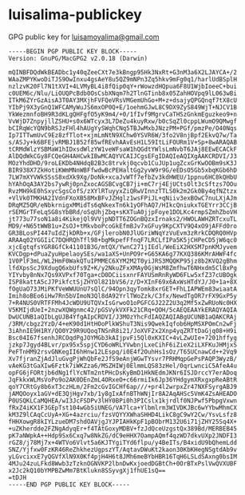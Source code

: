luisalima-publickey
===================

GPG public key for luisamoyalima@gmail.com




	-----BEGIN PGP PUBLIC KEY BLOCK-----
	Version: GnuPG/MacGPG2 v2.0.18 (Darwin)

	mQINBFDQdWkBEADbc1y40qZeeCXt7e3kBngp95Hk3NxRt+G3nM3a6X2LJAYCA+/2
	WAaZMPYKwoDiTJS9OwInxu4gsAeY8u5QZ9mNPn3Zq5hkv9mFg0q1/harlUdBSplH
	nzlzvK20Fl7N1tXVI+4LVMyBL4i8fQip0qY+rWowzdHQpua6F8U1WjbIoeeC+bui
	c0UEM6c/Nlu/LiOUQPcBdb0OsCsbXNqm7h2TlnGTinb8x05ZahHOVpq9lL063wBi
	ITkM6ZYrGzAisA3T0AY3MXjhFVFQeVRsVMGemUhGo+M+z+dsajyQPGQnqf7tX8cU
	YIbPj9X3yGnQ1WFCAMyWuJS6mxOP0Q+E/1oehmGJwL8C9DX9ZyS849WjT+NJCV1B
	YkWezmnfoBH9R3dKLgQHFgfO5yK9m4/+0/1fIvf9MgrvCaTHSzGnkmEguzkeo9+n
	VvWjD7ZnpyjllZSHU+s0x6WTcyx3L7DeZu4kuyRxw/b0cSqZl0cppLWumO9QMwgf
	bCIRqWcYQN9bRSJzFHl4hAUgYySWqhCNq5TBJwMxbJNzzPM+PGf/pmzPe/O40Nqs
	Ip7ITTwmUvC9Ez8zfTlot+xjmLmNtN9XChw0YSVR6W/3fo2V8njBpf2EkvQ7w/Ta
	s/ASJy+k6BFEjvRMBJ1B52f85wfREvhAAvEsH1L59ItLiFOURm1V+Sp+8wARAQAB
	tCRMdWlzYSBMaW1hIDxsdWlzYW1veWFsaW1hQGdtYWlsLmNvbT6JAj8EEwECACkF
	AlDQdWkCGy8FCQeGH4AHCwkIBwMCAQYVCAIJCgsEFgIDAQIeAQIXgAAKCRDVI/J3
	MOzYhdDHD/9roLEKDb4NHdqB2B3c8trvkj0qcvb1CuJUp1ugZcxGrKwOOBm9sK3J
	BIR938X7ZkHotiKWmMNnWBFfwdwBcPEHaltGg2yvW9r9G/eEDsO5Gb5xbqKGb6hD
	7LW7mXYVWkSSsS8xdXk9Xg/DoNk+xcaJvWTf7efbZv3kdHWEU/1ppnu6HC8kQHbU
	hYAhOqA3AY2bs7ywRj0pnZxocAGSBCvgCB7ji+mC7rj4EjUCtsOlt3cSftzs7OOu
	RvzMH9kE0hSxycSgsCofS/zXYlRTuyyxZiQRwVInnzTTLS0k2m2Gk0By4qfNZtzx
	+VlVk0TMKHA2IVdnFXoXB58MxBFvJZHglz1wsFPiJL+qNiiv3exBOwC7nuLXjAJm
	DRqMZ5QR/eNbkrnigxMMidTs6qNkexTn6k1yOFhAQ7/HIkcQniukxTGEYrr3CCjB
	rSEMGrTFeLqSG8sYbBRd/oSqUhjZbq+sKXTuA0jjpFoye1DOLKc4rmpSZmhZboVH
	jt773u77soN1a8i4KikejQl9VVjpNDTT6ZOGnBQzxIrnaks2/HWOLAWHZRTcxuTL
	MD9/+N65tWWB1u+ZsOJ+tMkvboPcoGkEfmBJv7xGFuy9KpCXTV9Q4xO9jAFFd0ro
	GR3BLosPI447uIdZjkDRb+x/GFjlerobN0JlUGriWNqYzVuEvm3zRrkCDQRQ0HVp
	ARAAq02YGGIiC7DQHRQhTfl98+bgMkpefFfnqF7LRCLfIPa5K5jCHPeCD5jW6qc0
	xjcEgtqfsYGR8GfCk41101B3G/mtQX/YwnC271jIEdl/WeEiX2HXSM7pnKMJyvem
	KVCDgp+dPuaZyuHpelaoySEs/wa1aXS+UnPO9r+G65KA6g77KXQ386KMrAHWF4fc
	1V0PlF3mL/WL2HmF0WakQTuIPMMEC6XYM2M2T0yiJRS3MQQKP95jz8b2KVQ2gBhm
	lfdXpsScJ9XdugQ6xbUfs9Z+K/y2NkuZFxXMAy0GjWsM8ZmfhwT6NHxdm5ClBxPg
	YIYvby8nNx7Qs9XVPxf70Tga+cD0DCiisxnrFAYUSmRnRyWD6FLw5xfZ37cUBOgk
	ISP8kattA5cJ7PikfctSjZHYOl821bVS6/z/D+XInF69x6AxWsHTdYJ/J0+1a+8X
	fOgUaO73JMiPKfVeWWUUnU7sQlC/94Opn3qyTomk8xrGET+FhLIAPWEm83wiaatA
	Imih8oBEo6iHw7Rn5bVImoN3Ql8dA92YrlTWoZzk/C3fx/NewdTgOR7rFX9GxP5y
	7+R4NUS0VRTFFMh4JcWDU9UTQVxIsGrwoO1oPGFCGJ22Z2U3q2Mf5xZwRUoNc0HX
	V5KMIjdUeI+2nzwXQWgnmc42/pGSVykVXFk21CRq+QOH/5cAEQEAAYkERAQYAQIA
	DwUCUNB1aQIbLgUJB4YfgAIpCRDVI/J3MOzYhcFdIAQZAQIABgUCUNB1aQAKCRAj
	/3RM/cbgz2YzD/4+eK90d1HtHOoPlkWShuT3Nis9QwekIqfob6HpMSXPOmCn2wFj
	3iAhnIE9H1RY/QO0Y29R9UQoqTNSnR8i21/JoXVF2x2Xnp4yqZRTtDaGjq08+H9i
	Bsc04I67fsenhJRCOqdPgJOYMGb3kAIjpvFi5Ql0xKXIC+4vLZwUIe+7201hffyg
	jzkp7Jgyd4BLvr/px95x5spjCYD6oWRLYVwbnjLxeCihF6iZieX2iLXFKuJHMjxS
	PeFTnHM92rsvGNKegII6hHnw12LEspq/i0E4f2OuhHs1sOz/T65UCnawCd++2Vq9
	Xv7fjranZjAdJluGvgPjWhQbFe2JfS9eAnjWGwTYsvr7PRHMqpGePsPAQP3WyzB/
	vAeKG3tGaXIw6Fztk7iWKZza6/MSZHIWj0ElmmLQS83zHel/0qrLwnciC5AfeA4u
	opFG6jFORtjb6dNg1flYcNTm2ntPHcDsKyBmD1HkNEdmJKNr6ISJDrccY7erADoq
	JqFkkxWLMsVoPo9o2AK0DEnZmL4ORxeO+c66rmiIk6Jp36YHdgymXRxgxpReABtR
	qoY7CRtGy8b6xT3czHLm/2Fm2cGvIGCHf6ap///+pr4l2wrpxZr47NXFSyrgABJ9
	jAMQOoyx1aGV+dE3QjHgv7xb/1y8gIxAfnBThWNjIr8A2AqAHSc5VmK4ZsAHEADO
	P0USQKLCaMQHEA/wI3JcFSDPv3lHY0BPi0h3PICslx1kjrdlf0NJPwf5PbpgVxwn
	fRxZ4iKX1F3GEpTst104wGb5iUNEG/VA7lca+Ylbmlrm3WIVDKJBc6wYYbwMhmCX
	kM3Z9lCAqCcUyA+XG+4azrciu/fzsVQYYXWhaSHHD4LikC8gC9wY2Cw/YsvLsfz8
	fHHXowgR8kIYLzueDM7shdOAVjgJYJPIAHkKpF1pBObrM132U6i71jZHY25Sq4X+
	+uZKherdde2FZNgAdyqEr+f4TAtGoxyMDBV+fzJdQceUzgstQx389Bd/MERBEB45
	pK7aNWpkA++Hdp9Sx6Cxq7w8NkZG/dC9eHHX7OampAQmf4qzWD7dkvUXp2JNDFI3
	rGZ8/j78Mj7x+4WTVo6Vlvt5a6KJTYgiTYd6flpu/y4BeITs/B4xidU9bQhemLdd
	SNZ/Yjfxw0FzKR46ReZhkhezUgpszYT/AqtavDWuKt2kaon30KbKHegNSgtdAb9v
	yLGvcixxE7yQGVfXlN9X0Kf4pjH4H6t8JMh6meBYbHBR16TqH6LSLdSAxng0bsIM
	4MJu24zuLFkd8Wwb3zTzknOGNVKP2lbnDwKxjoedDGBtCh+0OrBTxPslVwQVXUBF
	x2Jc2kQ10bYMPBZwMm7BtKlukn8SSyvgXj1fhUE1sQ==
	=tDJH
	-----END PGP PUBLIC KEY BLOCK-----
